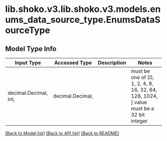 # lib.shoko.v3.lib.shoko.v3.models.enums_data_source_type.EnumsDataSourceType

## Model Type Info
Input Type | Accessed Type | Description | Notes
------------ | ------------- | ------------- | -------------
decimal.Decimal, int,  | decimal.Decimal,  |  | must be one of [0, 1, 2, 4, 8, 16, 32, 64, 128, 1024, ] value must be a 32 bit integer

[[Back to Model list]](../../README.md#documentation-for-models) [[Back to API list]](../../README.md#documentation-for-api-endpoints) [[Back to README]](../../README.md)

